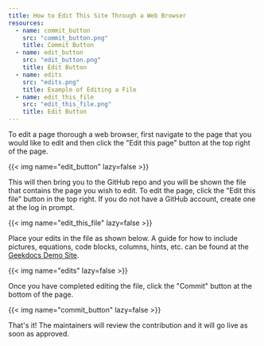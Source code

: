 ```yaml
---
title: How to Edit This Site Through a Web Browser
resources:
  - name: commit_button
    src: "commit_button.png"
    title: Commit Button
  - name: edit_button
    src: "edit_button.png"
    title: Edit Button
  - name: edits
    src: "edits.png"
    title: Example of Editing a File
  - name: edit_this_file
    src: "edit_this_file.png"
    title: Edit Button
---
```


To edit a page thorough a web browser, first navigate to the page that you would like to edit and
then click the "Edit this page" button at the top right of the page.

{{< img name="edit_button" lazy=false >}}

This will then bring you to the GitHub repo and you will be shown the file that contains the page
you wish to edit. To edit the page, click the "Edit this file" button in the top right. If you do not have a GitHub account, create one at the log in prompt.

{{< img name="edit_this_file" lazy=false >}}

Place your edits in the file as shown below. A guide for how to include pictures, equations, code blocks,
columns, hints, etc. can be found at the [Geekdocs Demo Site](https://geekdocs.de/usage/getting-started/).

{{< img name="edits" lazy=false >}}

Once you have completed editing the file, click the "Commit" button at the bottom of the page.

{{< img name="commit_button" lazy=false >}}

That's it! The maintainers will review the contribution and it will go live as
soon as approved.
